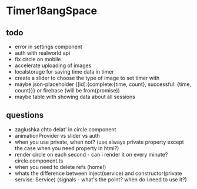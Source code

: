 # Timer18angSpace

## todo

- error in settings component
- auth with realworld api
- fix circle on mobile
- accelerate uploading of images
- localstorage for saving time data in timer
- create a slider to choose the type of image to set timer with
- maybe json-placeholder {[id]:{complete:{time, count}, successful: {time, count}}} or firebase (will be from(promise))
- maybe table with showing data about all sessions

## questions
- zaglushka chto delat' in circle.component
- animationProvider vs slider vs auth
- when you use private, when not? (use always private property except the case when you need property in html?)
- render circle on each second - can i render it on every minute? circle.component.ts
- when you need to delete refs (home!)
- whats the difference between inject(service) and constructor(private servise: Service) (signals - what's the point? when do i need to use it?)
